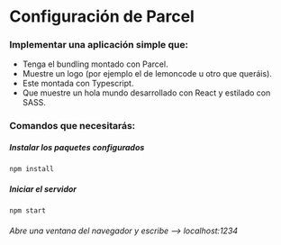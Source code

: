 # Configuración de Parcel

### Implementar una aplicación simple que:
- Tenga el bundling montado con Parcel.
- Muestre un logo (por ejemplo el de lemoncode u otro que queráis).
- Este montada con Typescript.
- Que muestre un hola mundo desarrollado con React y estilado con SASS.

### Comandos que necesitarás: 

##### Instalar los paquetes configurados 
```
npm install
```
##### Iniciar el servidor  
```
npm start
```
###### Abre una ventana del navegador y escribe --> localhost:1234
